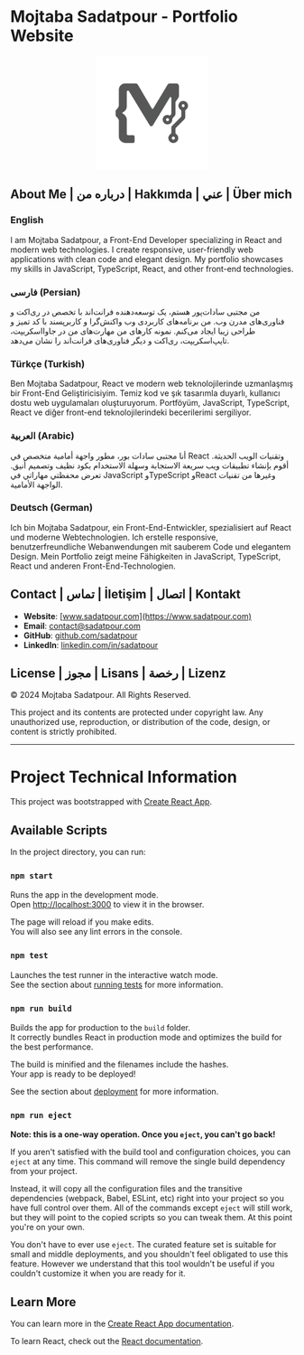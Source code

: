 # Mojtaba Sadatpour - Portfolio Website

<div align="center">
  <img src="public/images/logo.png" alt="Mojtaba Sadatpour Logo" width="200" />
</div>

## About Me | درباره من | Hakkımda | عني | Über mich

### English
I am Mojtaba Sadatpour, a Front-End Developer specializing in React and modern web technologies. I create responsive, user-friendly web applications with clean code and elegant design. My portfolio showcases my skills in JavaScript, TypeScript, React, and other front-end technologies.

### فارسی (Persian)
من مجتبی سادات‌پور هستم، یک توسعه‌دهنده فرانت‌اند با تخصص در ری‌اکت و فناوری‌های مدرن وب. من برنامه‌های کاربردی وب واکنش‌گرا و کاربرپسند با کد تمیز و طراحی زیبا ایجاد می‌کنم. نمونه کارهای من مهارت‌های من در جاوااسکریپت، تایپ‌اسکریپت، ری‌اکت و دیگر فناوری‌های فرانت‌اند را نشان می‌دهد.

### Türkçe (Turkish)
Ben Mojtaba Sadatpour, React ve modern web teknolojilerinde uzmanlaşmış bir Front-End Geliştiricisiyim. Temiz kod ve şık tasarımla duyarlı, kullanıcı dostu web uygulamaları oluşturuyorum. Portföyüm, JavaScript, TypeScript, React ve diğer front-end teknolojilerindeki becerilerimi sergiliyor.

### العربية (Arabic)
أنا مجتبى سادات بور، مطور واجهة أمامية متخصص في React وتقنيات الويب الحديثة. أقوم بإنشاء تطبيقات ويب سريعة الاستجابة وسهلة الاستخدام بكود نظيف وتصميم أنيق. تعرض محفظتي مهاراتي في JavaScript وTypeScript وReact وغيرها من تقنيات الواجهة الأمامية.

### Deutsch (German)
Ich bin Mojtaba Sadatpour, ein Front-End-Entwickler, spezialisiert auf React und moderne Webtechnologien. Ich erstelle responsive, benutzerfreundliche Webanwendungen mit sauberem Code und elegantem Design. Mein Portfolio zeigt meine Fähigkeiten in JavaScript, TypeScript, React und anderen Front-End-Technologien.

## Contact | تماس | İletişim | اتصال | Kontakt

- **Website**: [www.sadatpour.com](https://www.sadatpour.com)
- **Email**: contact@sadatpour.com
- **GitHub**: [github.com/sadatpour](https://github.com/sadatpour)
- **LinkedIn**: [linkedin.com/in/sadatpour](https://linkedin.com/in/sadatpour)

## License | مجوز | Lisans | رخصة | Lizenz

© 2024 Mojtaba Sadatpour. All Rights Reserved.

This project and its contents are protected under copyright law. Any unauthorized use, reproduction, or distribution of the code, design, or content is strictly prohibited.

---

# Project Technical Information

This project was bootstrapped with [Create React App](https://github.com/facebook/create-react-app).

## Available Scripts

In the project directory, you can run:

### `npm start`

Runs the app in the development mode.\
Open [http://localhost:3000](http://localhost:3000) to view it in the browser.

The page will reload if you make edits.\
You will also see any lint errors in the console.

### `npm test`

Launches the test runner in the interactive watch mode.\
See the section about [running tests](https://facebook.github.io/create-react-app/docs/running-tests) for more information.

### `npm run build`

Builds the app for production to the `build` folder.\
It correctly bundles React in production mode and optimizes the build for the best performance.

The build is minified and the filenames include the hashes.\
Your app is ready to be deployed!

See the section about [deployment](https://facebook.github.io/create-react-app/docs/deployment) for more information.

### `npm run eject`

**Note: this is a one-way operation. Once you `eject`, you can't go back!**

If you aren't satisfied with the build tool and configuration choices, you can `eject` at any time. This command will remove the single build dependency from your project.

Instead, it will copy all the configuration files and the transitive dependencies (webpack, Babel, ESLint, etc) right into your project so you have full control over them. All of the commands except `eject` will still work, but they will point to the copied scripts so you can tweak them. At this point you're on your own.

You don't have to ever use `eject`. The curated feature set is suitable for small and middle deployments, and you shouldn't feel obligated to use this feature. However we understand that this tool wouldn't be useful if you couldn't customize it when you are ready for it.

## Learn More

You can learn more in the [Create React App documentation](https://facebook.github.io/create-react-app/docs/getting-started).

To learn React, check out the [React documentation](https://reactjs.org/).
